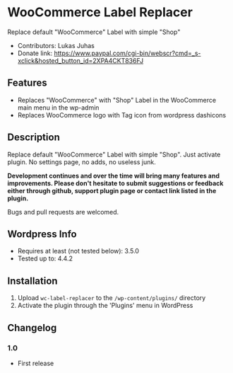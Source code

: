WooCommerce Label Replacer
==========================

Replace default "WooCommerce" Label with simple "Shop"

* Contributors: Lukas Juhas
* Donate link: https://www.paypal.com/cgi-bin/webscr?cmd=_s-xclick&hosted_button_id=2XPA4CKT836FJ

## Features
* Replaces "WooCommerce" with "Shop" Label in the WooCommerce main menu in the wp-admin
* Replaces WooCommerce logo with Tag icon from wordpress dashicons

## Description

Replace default "WooCommerce" Label with simple "Shop". Just activate plugin. No settings page, no adds, no useless junk.

<strong>Development continues and over the time will bring many features and improvements. Please don't hesitate to submit suggestions or feedback either through github, support plugin page or contact link listed in the plugin.</strong>

Bugs and pull requests are welcomed.

## Wordpress Info

* Requires at least (not tested below): 3.5.0
* Tested up to: 4.4.2

## Installation

1. Upload `wc-label-replacer` to the `/wp-content/plugins/` directory
2. Activate the plugin through the 'Plugins' menu in WordPress

## Changelog

### 1.0
* First release
